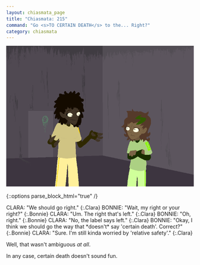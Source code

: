 ```yaml
---
layout: chiasmata_page
title: "Chiasmata: 215"
command: "Go <s>TO CERTAIN DEATH</s> to the... Right?"
category: chiasmata
---
```


![215](/chiasmata/images/narrative/214.png)

{::options parse_block_html="true" /}
<div class="dialogue">
CLARA: "We should go right." 
{:.Clara}
BONNIE: "Wait, my right or your right?" 
{:.Bonnie}
CLARA: "Um. The right that's left." 
{:.Clara}
BONNIE: "Oh, right." 
{:.Bonnie}
CLARA: "No, the label says left." 
{:.Clara}
BONNIE: "Okay, I think we should go the way that *doesn't* say 'certain death'. Correct?" 
{:.Bonnie}
CLARA: "Sure. I'm still kinda worried by 'relative safety'." 
{:.Clara}
</div>

Well, that wasn't ambiguous *at all*.

In any case, certain death doesn't sound fun.